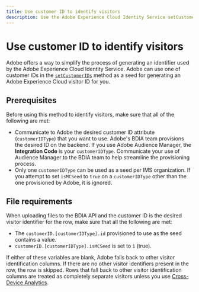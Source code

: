 ```yaml
---
title: Use customer ID to identify visitors
description: Use the Adobe Experience Cloud Identity Service setCustomerIDs to identify visitors.
---
```


# Use customer ID to identify visitors

Adobe offers a way to simplify the process of generating an identifier used by the Adobe Experience Cloud Identity Service. Adobe can use one of customer IDs in the [`setCustomerIDs`](https://experienceleague.adobe.com/docs/id-service/using/id-service-api/methods/setcustomerids.html) method as a seed for generating an Adobe Experience Cloud visitor ID for you.

## Prerequisites

Before using this method to identify visitors, make sure that all of the following are met:

* Communicate to Adobe the desired customer ID attribute (`customerIDType`) that you want to use. Adobe's BDIA team provisions the desired ID on the backend. If you use Adobe Audience Manager, the **Integration Code** is your `customerIDType`. Communicate your use of Audience Manager to the BDIA team to help streamline the provisioning process.
* Only one `customerIDType` can be used as a seed per IMS organization. If you attempt to set `isMCSeed` to `true` on a `customerIDType` other than the one provisioned by Adobe, it is ignored.

## File requirements

When uploading files to the BDIA API and the customer ID is the desired visitor identifier for the row, make sure that all the following are met:

* The `customerID.[customerIDType].id` provisioned to use as the seed contains a value.
* `customerID.[customerIDType].isMCSeed` is set to `1` (true).

If either of these variables are blank, Adobe falls back to other visitor identification columns. If there are no other visitor identifiers present in the row, the row is skipped. Rows that fall back to other visitor identification columns are treated as completely separate visitors unless you use [Cross-Device Analytics](https://experienceleague.adobe.com/docs/analytics/components/cda/overview.html).

